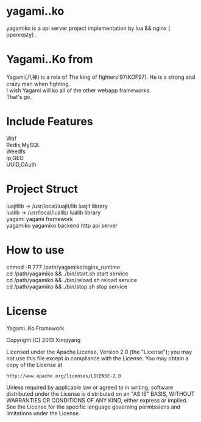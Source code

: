yagami..ko
========

yagamiko is a api server project implementation by lua &amp;&amp; nginx ( openresty) .


Yagami..Ko from
=======
Yagami(八神) is a role of The king of fighters'97(KOF97). He is a strong and crazy man when fighting.<br />
I wish Yagami will ko all of the other webapp frameworks.<br />
That's go.<br>

Include Features
========
Waf<br />
Redis,MySQL<br />
Weedfs<br />
Ip,GEO <br />
UUID,OAuth<br />

Project Struct
========
luajitlib -> /usr/local/luajit/lib     luajit library <br />
lualib -> /usr/local/lualib/           lualib library <br />
yagami                                 yagami framework <br />
yagamiko                               yagamiko backend http api server <br />


How to use
========
chmod -R 777 /path/yagamiko/nginx_runtime <br />
cd /path/yagamiko && ./bin/start.sh    start service <br />
cd /path/yagamiko && ./bin/reload.sh   reload service <br />
cd /path/yagamiko && ./bin/stop.sh     stop service    <br />



License
=======

Yagami..Ko Framework 

Copyright (C) 2013 Xinqiyang

Licensed under the Apache License, Version 2.0 (the "License");
you may not use this file except in compliance with the License.
You may obtain a copy of the License at

    http://www.apache.org/licenses/LICENSE-2.0

Unless required by applicable law or agreed to in writing, software
distributed under the License is distributed on an "AS IS" BASIS,
WITHOUT WARRANTIES OR CONDITIONS OF ANY KIND, either express or implied.
See the License for the specific language governing permissions and
limitations under the License.  




